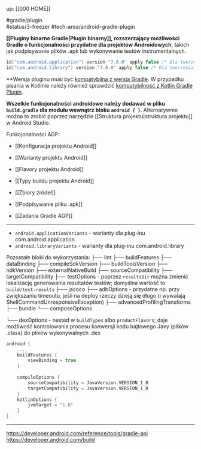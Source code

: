up: [[000 HOME]]

#gradle/plugin  
#status/3-freezer
#tech-area/android-gradle-plugin 

**[[Pluginy binarne Gradle|Plugin binarny]], rozszerzający możliwości Gradle o funkcjonalności przydatne dla projektów Androidowych**, takich jak podpisywanie plików .apk lub wykonywanie testów instrumentalnych. 

```kotlin
id("com.android.application") version "7.0.0" apply false /* Dla tworzenia aplikacji */
id("com.android.library") version "7.0.0" apply false /* Dla tworzenia biblioteki */
```

**Wersja pluginu musi być [kompatybilna z wersją Gradle](https://developer.android.com/build/releases/gradle-plugin#updating-gradle). W przypadku pisania w Kotlinie należy również sprawdzić [kompatybilność z Kotlin Gradle Plugin](https://kotlinlang.org/docs/gradle-configure-project.html#apply-the-plugin).

**Wszelkie funkcjonalności androidowe należy dodawać w pliku `build.gradle` dla modułu wewnątrz bloku `android { }`**. Alternatywnie można to zrobić poprzez narzędzie [[Struktura projektu|struktura projektu]] w Android Studio.

Funkcjonalności AGP:
- [[Konfiguracja projektu Android]]
- [[Warianty projektu Android]]
- [[Flavory projektu Android]]
- [[Typy buildu projektu Android]]
- [[Zbiory źródeł]]
- [[Podpisywanie pliku .apk]]

- [[Zadania Gradle AGP]]

---
- `android.applicationVariants` - warianty dla plug-inu com.android.application
- `android.libraryVariants` - warianty dla plug-inu com.android.library

Pozostałe bloki do wykorzystania:
├── lint 
├── buildFeatures 
├── dataBinding 
├── compileSdkVersion 
├── buildToolsVersion 
├── ndkVersion 
├── externalNativeBuild 
├── sourceCompatibility 
├── targetCompatibility 
├── testOptions - poprzez `resultsDir` można zmienić lokalizację generowania rezultatów testów; domyślna wartość to `build/test-results`
├── jacoco 
├── adbOptions - przydatne np. przy zwiększaniu timeoutu, jeśli na deploy rzeczy dzieją się długo (i wywalają ShellCommandUnresponsiveException)
├── advancedProfilingTransforms 
├── bundle 
└── composeOptions

└── dexOptions - nested w `buildTypes` albo `productFlavors`; daje możliwość kontrolowania procesu konwersji kodu bajtowego Javy (plików .class) do plików wykonywalnych .dex


```kotlin
android {  
    ...
	buildFeatures {  
		viewBinding = true  
	}  
  
    compileOptions {  
        sourceCompatibility = JavaVersion.VERSION_1_8  
        targetCompatibility = JavaVersion.VERSION_1_8  
    }  
    kotlinOptions {  
        jvmTarget = "1.8"  
    }  
}
```

---
https://developer.android.com/reference/tools/gradle-api
https://developer.android.com/build